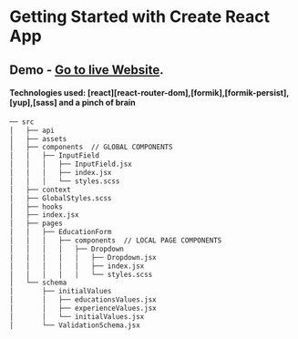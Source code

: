 # Getting Started with Create React App

## Demo - [Go to live Website](https://resume-app-production.up.railway.app/).

#### Technologies used: [react][react-router-dom],[formik],[formik-persist],[yup],[sass] and a pinch of brain

```bash
── src
│   ├── api   
│   ├── assets  
│   ├── components  // GLOBAL COMPONENTS
│   │   ├── InputField
│   │   │   ├── InputField.jsx 
│   │   │   ├── index.jsx 
│   │   │   └── styles.scss 
│   ├── context
│   ├── GlobalStyles.scss
│   ├── hooks
│   ├── index.jsx
│   ├── pages 
│   │   ├── EducationForm 
│   │   │   ├── components  // LOCAL PAGE COMPONENTS
│   │   │   │   ├── Dropdown
│   │   │   │   │   ├── Dropdown.jsx
│   │   │   │   │   ├── index.jsx
│   │   │   │   │   └── styles.scss
│   └── schema
│       ├── initialValues
│       │   ├── educationsValues.jsx
│       │   ├── experienceValues.jsx
│       │   └── initialValues.jsx
│       └── ValidationSchema.jsx
```

